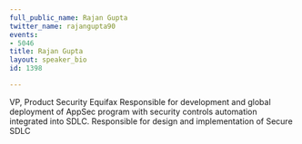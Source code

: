 ```yaml
---
full_public_name: Rajan Gupta
twitter_name: rajangupta90
events:
- 5046
title: Rajan Gupta
layout: speaker_bio
id: 1398

---
```

VP, Product Security
Equifax
Responsible for development and global deployment of AppSec program with security controls automation integrated into SDLC.
Responsible for design and implementation of Secure SDLC